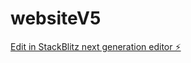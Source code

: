 # websiteV5

[Edit in StackBlitz next generation editor ⚡️](https://stackblitz.com/~/github.com/catalystrobots/websiteV5)